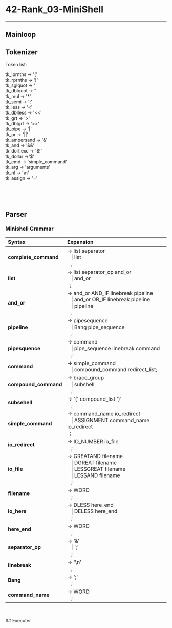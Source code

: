 # 42-Rank_03-MiniShell
---
## Mainloop
## Tokenizer
Token list:

tk_lprnths &rarr; '('  <br>
tk_rprnths &rarr; ')' <br>
tk_sglquot &rarr; ' <br>
tk_dblquot &rarr; " <br>
tk_mul &rarr; '*' <br>
tk_semi &rarr; ';' <br>
tk_less &rarr; '<' <br>
tk_dblless &rarr; '<<' <br>
tk_grt &rarr; '>' <br>
tk_dblgrt &rarr; '>>' <br>
tk_pipe &rarr; '|' <br>
tk_or &rarr; '||' <br>
tk_ampersand &rarr; '&' <br>
tk_and &rarr; '&&' <br>
tk_doll_exc &rarr; '\$\!' <br>
tk_dollar &rarr;'$' <br>
tk_cmd &rarr; 'simple_command' <br>
tk_arg &rarr; 'arguments' <br>
tk_nl &rarr; '\n' <br>
tk_assign &rarr; '='  <br>

<p>&nbsp;</p>
<p>&nbsp;</p>

## Parser
### Minishell Grammar
|**Syntax**  | **Expansion** |
| :--------------- | :--------------------------- |
**complete_command**| &rarr; list separator<br> &ensp; &#124; list <br> &ensp; ;
**list** | &rarr; list separator_op and_or <br> &ensp; &#124; and_or <br> &ensp;;
**and_or** | &rarr; and_or AND_IF linebreak pipeline <br> &ensp; &#124; and_or OR_IF linebreak pipeline <br> &ensp; &#124; pipeline <br> &ensp; ;
**pipeline** |  &rarr; pipesequence <br> &ensp; &#124; Bang pipe_sequence <br> &ensp; ;
**pipesquence** |  &rarr; command <br> &ensp; &#124; pipe_sequence linebreak command <br> &ensp; ;
**command** | &rarr; simple_command <br> &ensp; &#124; compound_command redirect_list;
**compound_command** | &rarr; brace_group <br> &ensp; &#124; subshell <br> &ensp; ;
**subsehell** | &rarr; '(' compound_list ')' <br> &ensp; ;
**simple_command** | &rarr; command_name io_redirect <br> &ensp; &#124; ASSIGNMENT command_name io_redirect <br> &ensp;;
**io_redirect** | &rarr; IO_NUMBER io_file <br> &ensp; ;
**io_file** | &rarr; GREATAND filename <br> &ensp; &#124; DGREAT filename <br> &ensp; &#124; LESSGREAT filename <br> &ensp; &#124; LESSAND filename <br> &ensp; ;
**filename** | &rarr; WORD <br> &ensp; ;
**io_here** | &rarr; DLESS here_end <br> &ensp; &#124; DELESS here_end <br> &ensp; ;
**here_end** | &rarr; WORD <br> &ensp; ;
**separator_op** | &rarr; '&' <br> &ensp; &#124; ';' <br> &ensp; ;
**linebreak** | &rarr; '\n' <br> &ensp; ;
**Bang** | &rarr; ';' <br> &ensp; ;
**command_name** | &rarr; WORD <br> &ensp; ;

<p>&nbsp;</p>
## Executer
